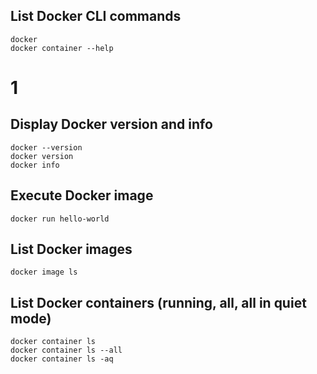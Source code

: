 ## List Docker CLI commands
```
docker
docker container --help
```
# 1
## Display Docker version and info
```
docker --version
docker version
docker info
```

## Execute Docker image
```
docker run hello-world
```
## List Docker images
```
docker image ls
```

## List Docker containers (running, all, all in quiet mode)
```
docker container ls
docker container ls --all
docker container ls -aq
```